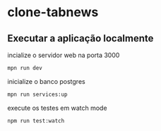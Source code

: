 # clone-tabnews


## Executar a aplicação localmente

incialize o servidor web na porta 3000

```bash
mpn run dev
```


inicialize o banco postgres

```bash
mpn run services:up
```


execute os testes em watch mode

```bash
npm run test:watch
```

